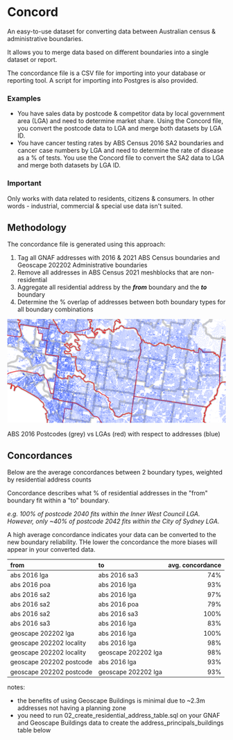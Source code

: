 # Concord

An easy-to-use dataset for converting data between Australian census & administrative boundaries.

It allows you to merge data based on different boundaries into a single dataset or report.

The concordance file is a CSV file for importing into your database or reporting tool. A script for importing into Postgres is also provided.

### Examples

- You have sales data by postcode & competitor data by local government area (LGA) and need to determine market share. Using the Concord file, you convert the postcode data to LGA and merge both datasets by LGA ID.
- You have cancer testing rates by ABS Census 2016 SA2 boundaries and cancer case numbers by LGA and need to determine the rate of disease as a % of tests. You use the Concord file to convert the SA2 data to LGA and merge both datasets by LGA ID.

### Important
Only works with data related to residents, citizens & consumers. In other words - industrial, commercial & special use data isn't suited.

## Methodology

The concordance file is generated using this approach:

1. Tag all GNAF addresses with 2016 & 2021 ABS Census boundaries and Geoscape 202202 Administrative boundaries 
2. Remove all addresses in ABS Census 2021 meshblocks that are non-residential
3. Aggregate all residential address by the _**from**_ boundary and the _**to**_ boundary
4. Determine the % overlap of addresses between both boundary types for all boundary combinations

![pc_vs_lga.png](https://github.com/iag-geo/concord/blob/main/pc_vs_lga.png "ABS 2016 Postcodes (grey) vs LGAs (red) with respect to addresses (blue)")

ABS 2016 Postcodes (grey) vs LGAs (red) with respect to addresses (blue)


## Concordances

Below are the average concordances between 2 boundary types, weighted by residential address counts

Concordance describes what % of residential addresses in the "from" boundary fit within a "to" boundary.

_e.g. 100% of postcode 2040 fits within the Inner West Council LGA. However, only ~40% of postcode 2042 fits within the City of Sydney LGA._

A high average concordance indicates your data can be converted to the new boundary reliability. THe lower the concordance the more biases will appear in your converted data. 

| from                     | to                  | avg. concordance |
|:-------------------------|:--------------------|-----------------:|
| abs 2016 lga             | abs 2016 sa3             |         74% |
| abs 2016 poa             | abs 2016 lga             |         93% |
| abs 2016 sa2             | abs 2016 lga             |         97% |
| abs 2016 sa2             | abs 2016 poa             |         79% |
| abs 2016 sa2             | abs 2016 sa3             |        100% |
| abs 2016 sa3             | abs 2016 lga             |         83% |
| geoscape 202202 lga      | abs 2016 lga             |        100% |
| geoscape 202202 locality | abs 2016 lga             |         98% |
| geoscape 202202 locality | geoscape 202202 lga      |         98% |
| geoscape 202202 postcode | abs 2016 lga             |         93% |
| geoscape 202202 postcode | geoscape 202202 lga      |         93% |


notes:
 - the benefits of using Geoscape Buildings is minimal due to ~2.3m addresses not having a planning zone
 - you need to run 02_create_residential_address_table.sql on your GNAF and Geoscape Buildings data to create the
   address_principals_buildings table below




